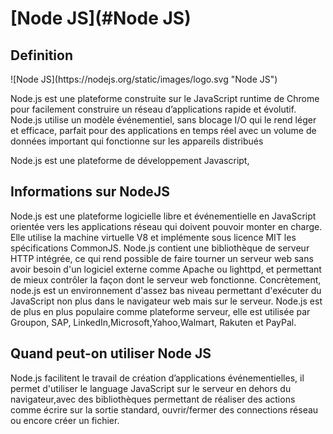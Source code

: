 
# [Node JS](#Node JS)

## Definition
<a name="Node JS"/>
![Node JS](https://nodejs.org/static/images/logo.svg "Node JS")


Node.js est une plateforme construite sur le JavaScript runtime de Chrome pour facilement construire un réseau d’applications rapide et
évolutif. Node.js utilise un modèle événementiel, sans blocage I/O qui le rend léger et efficace, parfait pour des applications en temps
réel avec un volume de données important qui fonctionne sur les appareils distribués

Node.js est une plateforme de développement Javascript,


## Informations sur NodeJS

Node.js est une plateforme logicielle libre et événementielle en JavaScript orientée vers les applications réseau qui doivent pouvoir 
monter en charge.
Elle utilise la machine virtuelle V8 et implémente sous licence MIT les spécifications CommonJS.
Node.js contient une bibliothèque de serveur HTTP intégrée, ce qui rend possible de faire tourner un serveur web sans avoir besoin d'un
logiciel externe comme Apache ou lighttpd, et permettant de mieux contrôler la façon dont le serveur web fonctionne.
Concrètement, node.js est un environnement d'assez bas niveau permettant d'exécuter du JavaScript non plus dans le navigateur web mais
sur le serveur.
Node.js est de plus en plus populaire comme plateforme serveur, elle est utilisée par Groupon, SAP, LinkedIn,Microsoft,Yahoo,Walmart,
Rakuten et PayPal.


## Quand peut-on utiliser Node JS

Node.js facilitent le travail de création d’applications événementielles, il permet d'utiliser le language JavaScript sur le serveur en
dehors du navigateur,avec des bibliothèques permettant de réaliser des actions comme écrire sur la sortie standard, ouvrir/fermer des
connections réseau ou encore créer un fichier.
